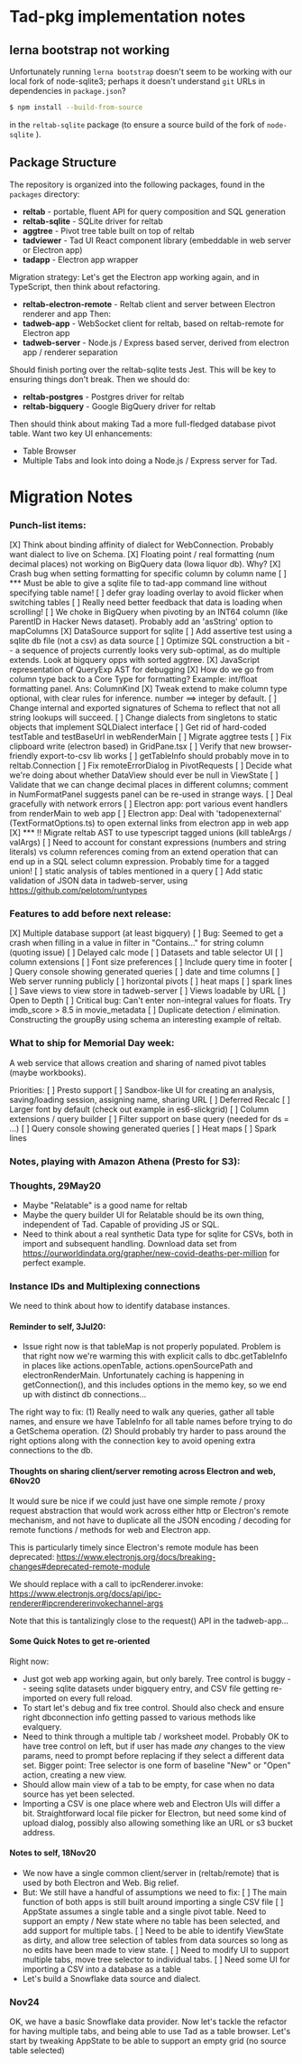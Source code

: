 # Tad-pkg implementation notes

## lerna bootstrap not working

Unfortunately running `lerna bootstrap` doesn't seem to be working with our local fork of node-sqlite3; perhaps it
doesn't understand `git` URLs in dependencies in `package.json`?

```sh
$ npm install --build-from-source
```

in the `reltab-sqlite` package (to ensure a source build of the fork of `node-sqlite` ).

## Package Structure

The repository is organized into the following packages, found in the `packages` directory:

- **reltab** - portable, fluent API for query composition and SQL generation
- **reltab-sqlite** - SQLite driver for reltab
- **aggtree** - Pivot tree table built on top of reltab
- **tadviewer** - Tad UI React component library (embeddable in web server or Electron app)
- **tadapp** - Electron app wrapper

Migration strategy: Let's get the Electron app working again, and in TypeScript, then think about
refactoring.

- **reltab-electron-remote** - Reltab client and server between Electron renderer and app
  Then:
- **tadweb-app** - WebSocket client for reltab, based on reltab-remote for Electron app
- **tadweb-server** - Node.js / Express based server, derived from electron app / renderer separation

Should finish porting over the reltab-sqlite tests Jest. This will be key to ensuring things don't break.
Then we should do:

- **reltab-postgres** - Postgres driver for reltab
- **reltab-bigquery** - Google BigQuery driver for reltab

Then should think about making Tad a more full-fledged database pivot table. Want two key UI enhancements:

- Table Browser
- Multiple Tabs
  and look into doing a Node.js / Express server for Tad.

# Migration Notes

### Punch-list items:

[X] Think about binding affinity of dialect for WebConnection. Probably want dialect to live on Schema.
[X] Floating point / real formatting (num decimal places) not working on BigQuery data (Iowa liquor db). Why?
[X] Crash bug when setting formatting for specific column by column name
[ ] \*\*\* Must be able to give a sqlite file to tad-app command line without specifying table name!
[ ] defer gray loading overlay to avoid flicker when switching tables
[ ] Really need better feedback that data is loading when scrolling!
[ ] We choke in BigQuery when pivoting by an INT64 column (like ParentID in Hacker News dataset). Probably add an 'asString' option to mapColumns
[X] DataSource support for sqlite
[ ] Add assertive test using a sqlite db file (not a csv) as data source
[ ] Optimize SQL construction a bit -- a sequence of projects currently looks very sub-optimal, as do multiple extends. Look at bigquery opps with sorted aggtree.
[X] JavaScript representation of QueryExp AST for debugging
[X] How do we go from column type back to a Core Type for formatting? Example: int/float formatting panel. Ans: ColumnKind
[X] Tweak extend to make column type optional, with clear rules for inference. number ==> integer by default.
[ ] Change internal and exported signatures of Schema to reflect that not all string lookups will succeed.
[ ] Change dialects from singletons to static objects that implement SQLDialect interface
[ ] Get rid of hard-coded testTable and testBaseUrl in webRenderMain
[ ] Migrate aggtree tests
[ ] Fix clipboard write (electron based) in GridPane.tsx
[ ] Verify that new browser-friendly export-to-csv lib works
[ ] getTableInfo should probably move in to reltab.Connection
[ ] Fix remoteErrorDialog in PivotRequests
[ ] Decide what we're doing about whether DataView should ever be null in ViewState
[ ] Validate that we can change decimal places in different columns; comment in NumFormatPanel suggests panel
can be re-used in strange ways.
[ ] Deal gracefully with network errors
[ ] Electron app: port various event handlers from renderMain to web app
[ ] Electron app: Deal with 'tadopenexternal' (TextFormatOptions.ts) to open external links from electron app in web app
[X] \*\*\* !! Migrate reltab AST to use typescript tagged unions (kill tableArgs / valArgs)
[ ] Need to account for constant expressions (numbers and string literals) vs column references coming from an extend
operation that can end up in a SQL select column expression. Probably time for a tagged union!
[ ] static analysis of tables mentioned in a query
[ ] Add static validation of JSON data in tadweb-server, using https://github.com/pelotom/runtypes

### Features to add before next release:

[X] Multiple database support (at least bigquery)
[ ] Bug: Seemed to get a crash when filling in a value in filter in "Contains..." for string column (quoting issue)
[ ] Delayed calc mode
[ ] Datasets and table selector UI
[ ] column extensions
[ ] Font size preferences
[ ] Include query time in footer
[ ] Query console showing generated queries
[ ] date and time columns
[ ] Web server running publicly
[ ] horizontal pivots
[ ] heat maps
[ ] spark lines
[ ] Save views to view store in tadweb-server
[ ] Views loadable by URL
[ ] Open to Depth
[ ] Critical bug: Can't enter non-integral values for floats. Try imdb_score > 8.5 in movie_metadata
[ ] Duplicate detection / elimination. Constructing the groupBy using schema an interesting example
of reltab.

### What to ship for Memorial Day week:

A web service that allows creation and sharing of named pivot tables (maybe workbooks).

Priorities:
[ ] Presto support
[ ] Sandbox-like UI for creating an analysis, saving/loading session, assigning name, sharing URL
[ ] Deferred Recalc
[ ] Larger font by default (check out example in es6-slickgrid)
[ ] Column extensions / query builder
[ ] Filter support on base query (needed for ds = ...)
[ ] Query console showing generated queries
[ ] Heat maps
[ ] Spark lines

### Notes, playing with Amazon Athena (Presto for S3):

### Thoughts, 29May20

- Maybe "Relatable" is a good name for reltab
- Maybe the query builder UI for Relatable should be its own thing, independent of Tad. Capable of providing JS or SQL.
- Need to think about a real synthetic Data type for sqlite for CSVs, both in import and subsequent handling. Download data set from https://ourworldindata.org/grapher/new-covid-deaths-per-million for perfect example.

### Instance IDs and Multiplexing connections

We need to think about how to identify database instances.

#### Reminder to self, 3Jul20:

- Issue right now is that tableMap is not properly populated.
  Problem is that right now we're warming this with explicit calls to dbc.getTableInfo in places like
  actions.openTable, actions.openSourcePath and electronRenderMain.
  Unfortunately caching is happening in getConnection(), and this includes options in the memo key, so
  we end up with distinct db connections...

The right way to fix:
(1) Really need to walk any queries, gather all table names, and ensure we have TableInfo for all table
names before trying to do a GetSchema operation.
(2) Should probably try harder to pass around the right options along with the connection key to avoid
opening extra connections to the db.

#### Thoughts on sharing client/server remoting across Electron and web, 6Nov20

It would sure be nice if we could just have one simple remote / proxy request abstraction that would work across
either http or Electron's remote mechanism, and not have to duplicate all the JSON encoding / decoding for remote
functions / methods for web and Electron app.

This is particularly timely since Electron's remote module has been deprecated:
https://www.electronjs.org/docs/breaking-changes#deprecated-remote-module

We should replace with a call to ipcRenderer.invoke:
https://www.electronjs.org/docs/api/ipc-renderer#ipcrendererinvokechannel-args

Note that this is tantalizingly close to the request() API in the tadweb-app...

#### Some Quick Notes to get re-oriented

Right now:

- Just got web app working again, but only barely. Tree control is buggy -- seeing sqlite datasets under
  bigquery entry, and CSV file getting re-imported on every full reload.
- To start let's debug and fix tree control. Should also check and ensure right dbconnection info
  getting passed to various methods like evalquery.
- Need to think through a multiple tab / worksheet model. Probably OK to have tree control on left, but
  if user has made _any_ changes to the view params, need to prompt before replacing if they select a
  different data set.
  Bigger point: Tree selector is one form of baseline "New" or "Open" action, creating a new view.
- Should allow main view of a tab to be empty, for case when no data source has yet been selected.
- Importing a CSV is one place where web and Electron UIs will differ a bit. Straightforward
  local file picker for Electron, but need some kind of upload dialog, possibly also allowing something
  like an URL or s3 bucket address.

#### Notes to self, 18Nov20

  - We now have a single common client/server in (reltab/remote) that is used by both Electron and Web. Big relief.
  - But: We still have a handful of assumptions we need to fix:
    [ ] The main function of both apps is still built around importing a single CSV file
    [ ] AppState assumes a single table and a single pivot table. Need to support an empty / New state where no
    table has been selected, and add support for multiple tabs.
    [ ] Need to be able to identify ViewState as dirty, and allow tree selection of tables from data sources so
    long as no edits have been made to view state.
    [ ] Need to modify UI to support multiple tabs, move tree selector to individual tabs.
    [ ] Need some UI for importing a CSV into a database as a table
  - Let's build a Snowflake data source and dialect.

### Nov24

OK, we have a basic Snowflake data provider.
Now let's tackle the refactor for having multiple tabs, and being able to use Tad as a table browser.
Let's start by tweaking AppState to be able to support an empty grid (no source table selected)

